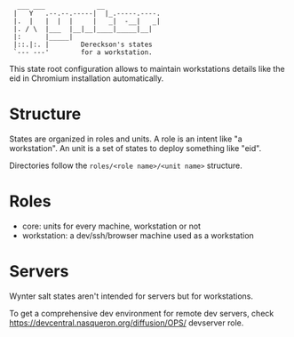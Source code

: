       ___ ___             __
     |   Y   .--.--.-----|  |_.-----.----.
     |.  |   |  |  |     |   _|  -__|   _|
     |. / \  |___  |__|__|____|_____|__|
     |:      |_____|
     |::.|:. |        Dereckson's states
     `--- ---'        for a workstation.

This state root configuration allows to maintain workstations
details like the eid in Chromium installation automatically.

Structure
=========

States are organized in roles and units. A role is an intent
like "a workstation". An unit is a set of states to deploy
something like "eid".

Directories follow the `roles/<role name>/<unit name>` structure.

Roles
=====

* core: units for every machine, workstation or not
* workstation: a dev/ssh/browser machine used as a workstation

Servers
=======

Wynter salt states aren't intended for servers but for workstations.

To get a comprehensive dev environment for remote dev servers,
check https://devcentral.nasqueron.org/diffusion/OPS/ devserver
role.
